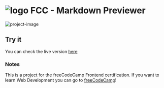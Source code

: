 # ![logo](https://z16th-bucket.s3-us-west-1.amazonaws.com/logo-mini.png) FCC - Markdown Previewer
![project-image](https://z16th-bucket.s3-us-west-1.amazonaws.com/fcc-projects/fcc-markdown-previewer-min.png)

## Try it
You can check the live version [here](https://xvi-lolz.github.io/fcc-markdown-previwer/)

### Notes
This is a project for the freeCodeCamp Frontend certification.
If you want to learn Web Development you can go to [freeCodeCamp](https://www.freecodecamp.org/)!

